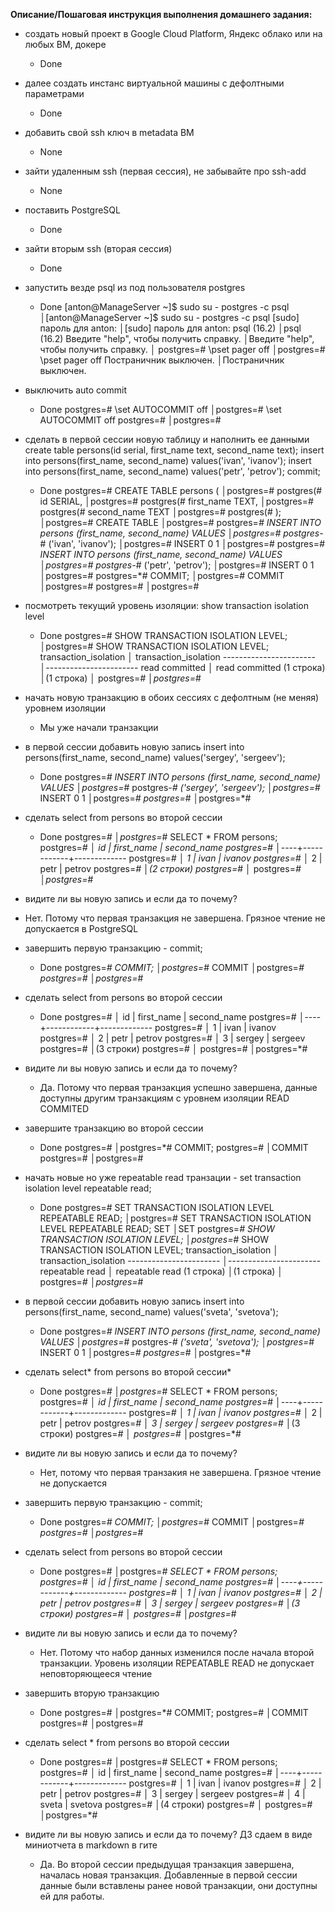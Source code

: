 **Описание/Пошаговая инструкция выполнения домашнего задания:**
* создать новый проект в Google Cloud Platform, Яндекс облако или на любых ВМ, докере
  * Done

* далее создать инстанс виртуальной машины с дефолтными параметрами
  * Done

* добавить свой ssh ключ в metadata ВМ
  * None

* зайти удаленным ssh (первая сессия), не забывайте про ssh-add
  * None

* поставить PostgreSQL
  * Done

* зайти вторым ssh (вторая сессия)
  * Done

* запустить везде psql из под пользователя postgres
  * Done
        [anton@ManageServer ~]$ sudo su - postgres -c psql                                                                    │[anton@ManageServer ~]$ sudo su - postgres -c psql
        [sudo] пароль для anton:                                                                                              │[sudo] пароль для anton:
        psql (16.2)                                                                                                           │psql (16.2)
        Введите "help", чтобы получить справку.                                                                               │Введите "help", чтобы получить справку.
                                                                                                                              │
        postgres=# \pset pager off                                                                                            │postgres=# \pset pager off
        Постраничник выключен.                                                                                                │Постраничник выключен.

* выключить auto commit
  * Done
        postgres=# \set AUTOCOMMIT off                                                                                        │postgres=# \set AUTOCOMMIT off
        postgres=#                                                                                                            │postgres=#
    
* сделать
  в первой сессии новую таблицу и наполнить ее данными
  create table persons(id serial, first_name text, second_name text);
  insert into persons(first_name, second_name) values('ivan', 'ivanov');
  insert into persons(first_name, second_name) values('petr', 'petrov');
  commit;
  * Done
        postgres=# CREATE TABLE persons (                                                                                     │postgres=#
        postgres(#   id SERIAL,                                                                                               │postgres=#
        postgres(#   first_name TEXT,                                                                                         │postgres=#
        postgres(#   second_name TEXT                                                                                         │postgres=#
        postgres(# );                                                                                                         │postgres=#
        CREATE TABLE                                                                                                          │postgres=#
        postgres=*# INSERT INTO persons (first_name, second_name) VALUES                                                      │postgres=#
        postgres-*# ('ivan', 'ivanov');                                                                                       │postgres=#
        INSERT 0 1                                                                                                            │postgres=#
        postgres=*# INSERT INTO persons (first_name, second_name) VALUES                                                      │postgres=#
        postgres-*# ('petr', 'petrov');                                                                                       │postgres=#
        INSERT 0 1                                                                                                            │postgres=#
        postgres=*# COMMIT;                                                                                                   │postgres=#
        COMMIT                                                                                                                │postgres=#
        postgres=#                                                                                                            │postgres=#

* посмотреть текущий уровень изоляции: show transaction isolation level
  * Done
        postgres=# SHOW TRANSACTION ISOLATION LEVEL;                                                                          │postgres=# SHOW TRANSACTION ISOLATION LEVEL;
         transaction_isolation                                                                                                │ transaction_isolation
        -----------------------                                                                                               │-----------------------
         read committed                                                                                                       │ read committed
        (1 строка)                                                                                                            │(1 строка)
                                                                                                                              │
        postgres=*#                                                                                                           │postgres=*#

* начать новую транзакцию в обоих сессиях с дефолтным (не меняя) уровнем изоляции
  * Мы уже начали транзакции

* в первой сессии добавить новую запись insert into persons(first_name, second_name) values('sergey', 'sergeev');
  * Done
        postgres=*# INSERT INTO persons (first_name, second_name) VALUES                                                      │postgres=*#
        postgres-*# ('sergey', 'sergeev');                                                                                    │postgres=*#
        INSERT 0 1                                                                                                            │postgres=*#
        postgres=*#                                                                                                           │postgres=*#

* сделать select from persons во второй сессии
  * Done
        postgres=*#                                                                                                           │postgres=*# SELECT * FROM persons;
        postgres=*#                                                                                                           │ id | first_name | second_name
        postgres=*#                                                                                                           │----+------------+-------------
        postgres=*#                                                                                                           │  1 | ivan       | ivanov
        postgres=*#                                                                                                           │  2 | petr       | petrov
        postgres=*#                                                                                                           │(2 строки)
        postgres=*#                                                                                                           │
        postgres=*#                                                                                                           │postgres=*#

* видите ли вы новую запись и если да то почему?
 * Нет. Потому что первая транзакция не завершена. Грязное чтение не допускается в PostgreSQL

* завершить первую транзакцию - commit;
  * Done
        postgres=*# COMMIT;                                                                                                   │postgres=*#
        COMMIT                                                                                                                │postgres=*#
        postgres=#                                                                                                            │postgres=*#

* сделать select from persons во второй сессии
  * Done
        postgres=#                                                                                                            │ id | first_name | second_name
        postgres=#                                                                                                            │----+------------+-------------
        postgres=#                                                                                                            │  1 | ivan       | ivanov
        postgres=#                                                                                                            │  2 | petr       | petrov
        postgres=#                                                                                                            │  3 | sergey     | sergeev
        postgres=#                                                                                                            │(3 строки)
        postgres=#                                                                                                            │
        postgres=#                                                                                                            │postgres=*#

* видите ли вы новую запись и если да то почему?
  * Да. Потому что первая транзакция успешно завершена, данные доступны другим транзакциям с уровнем изоляции READ COMMITED

* завершите транзакцию во второй сессии
  * Done
        postgres=#                                                                                                            │postgres=*# COMMIT;
        postgres=#                                                                                                            │COMMIT
        postgres=#                                                                                                            │postgres=#

* начать новые но уже repeatable read транзации - set transaction isolation level repeatable read;
  * Done
        postgres=# SET TRANSACTION ISOLATION LEVEL REPEATABLE READ;                                                           │postgres=# SET TRANSACTION ISOLATION LEVEL REPEATABLE READ;
        SET                                                                                                                   │SET
        postgres=*# SHOW TRANSACTION ISOLATION LEVEL;                                                                         │postgres=*# SHOW TRANSACTION ISOLATION LEVEL;
         transaction_isolation                                                                                                │ transaction_isolation
        -----------------------                                                                                               │-----------------------
         repeatable read                                                                                                      │ repeatable read
        (1 строка)                                                                                                            │(1 строка)
                                                                                                                              │
        postgres=*#                                                                                                           │postgres=*#

* в первой сессии добавить новую запись insert into persons(first_name, second_name) values('sveta', 'svetova');
  * Done
        postgres=*# INSERT INTO persons (first_name, second_name) VALUES                                                      │postgres=*#
        postgres-*# ('sveta', 'svetova');                                                                                     │postgres=*#
        INSERT 0 1                                                                                                            │postgres=*#
        postgres=*#                                                                                                           │postgres=*#

* сделать select* from persons во второй сессии*
  * Done
        postgres=*#                                                                                                           │postgres=*# SELECT * FROM persons;
        postgres=*#                                                                                                           │ id | first_name | second_name
        postgres=*#                                                                                                           │----+------------+-------------
        postgres=*#                                                                                                           │  1 | ivan       | ivanov
        postgres=*#                                                                                                           │  2 | petr       | petrov
        postgres=*#                                                                                                           │  3 | sergey     | sergeev
        postgres=*#                                                                                                           │(3 строки)
        postgres=*#                                                                                                           │
        postgres=*#                                                                                                           │postgres=*#

* видите ли вы новую запись и если да то почему?
  * Нет, потому что первая транзакия не завершена. Грязное чтение не допускается

* завершить первую транзакцию - commit;
  * Done
        postgres=*# COMMIT;                                                                                                   │postgres=*#
        COMMIT                                                                                                                │postgres=*#
        postgres=#                                                                                                            │postgres=*#

* сделать select from persons во второй сессии
  * Done
        postgres=#                                                                                                            │postgres=*# SELECT * FROM persons;
        postgres=#                                                                                                            │ id | first_name | second_name
        postgres=#                                                                                                            │----+------------+-------------
        postgres=#                                                                                                            │  1 | ivan       | ivanov
        postgres=#                                                                                                            │  2 | petr       | petrov
        postgres=#                                                                                                            │  3 | sergey     | sergeev
        postgres=#                                                                                                            │(3 строки)
        postgres=#                                                                                                            │
        postgres=#                                                                                                            │postgres=*#

* видите ли вы новую запись и если да то почему?
  * Нет. Потому что набор данных изменился после начала второй транзакции. Уровень изоляции REPEATABLE READ не допускает неповторяющееся чтение

* завершить вторую транзакцию
  * Done
        postgres=#                                                                                                            │postgres=*# COMMIT;
        postgres=#                                                                                                            │COMMIT
        postgres=#                                                                                                            │postgres=#

* сделать select * from persons во второй сессии
  * Done
        postgres=#                                                                                                            │postgres=# SELECT * FROM persons;
        postgres=#                                                                                                            │ id | first_name | second_name
        postgres=#                                                                                                            │----+------------+-------------
        postgres=#                                                                                                            │  1 | ivan       | ivanov
        postgres=#                                                                                                            │  2 | petr       | petrov
        postgres=#                                                                                                            │  3 | sergey     | sergeev
        postgres=#                                                                                                            │  4 | sveta      | svetova
        postgres=#                                                                                                            │(4 строки)
        postgres=#                                                                                                            │
        postgres=#                                                                                                            │postgres=*#

* видите ли вы новую запись и если да то почему? ДЗ сдаем в виде миниотчета в markdown в гите
  * Да. Во второй сессии предыдущая транзакция завершена, началась новая транзакция. Добавленные в первой сессии данные были вставлены ранее новой транзакции, они доступны ей для работы.

